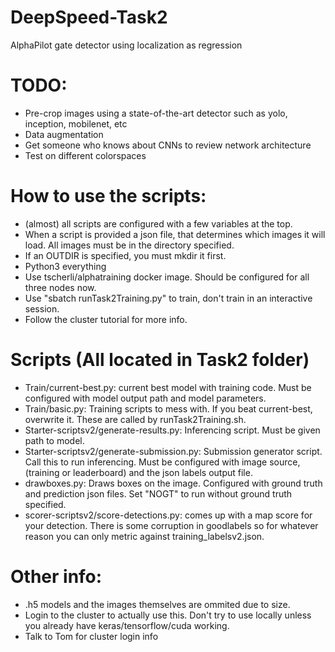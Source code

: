 # DeepSpeed-Task2
AlphaPilot gate detector using localization as regression

# TODO:
  * Pre-crop images using a state-of-the-art detector such as yolo, inception, mobilenet, etc
  * Data augmentation
  * Get someone who knows about CNNs to review network architecture
  * Test on different colorspaces

# How to use the scripts:
  * (almost) all scripts are configured with a few variables at the top.
  * When a script is provided a json file, that determines which images it will load. All images must be in the directory specified.
  * If an OUTDIR is specified, you must mkdir it first.
  * Python3 everything
  * Use tscherli/alphatraining docker image. Should be configured for all three nodes now.
  * Use "sbatch runTask2Training.py" to train, don't train in an interactive session.
  * Follow the cluster tutorial for more info.

# Scripts (All located in Task2 folder)
  * Train/current-best.py: current best model with training code. Must be configured with model output path and model parameters.
  * Train/basic<n>.py: Training scripts to mess with. If you beat current-best, overwrite it. These are called by runTask2Training<n>.sh.
  * Starter-scriptsv2/generate-results.py: Inferencing script. Must be given path to model.
  * Starter-scriptsv2/generate-submission.py: Submission generator script. Call this to run inferencing. Must be configured with image source, (training or leaderboard) and the json labels output file.
  * drawboxes.py: Draws boxes on the image. Configured with ground truth and prediction json files. Set "NOGT" to run without ground truth specified.
  * scorer-scriptsv2/score-detections.py: comes up with a map score for your detection. There is some corruption in goodlabels so for whatever reason you can only metric against training_labelsv2.json.
  
# Other info:
  * .h5 models and the images themselves are ommited due to size.
  * Login to the cluster to actually use this. Don't try to use locally unless you already have keras/tensorflow/cuda working.
  * Talk to Tom for cluster login info
